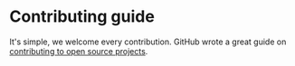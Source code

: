 # Contributing guide

It's simple, we welcome every contribution. GitHub wrote a great guide on [contributing to open source projects](https://guides.github.com/activities/contributing-to-open-source/).
